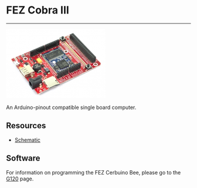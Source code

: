 # FEZ Cobra III
---
![FEZ Cobra III](images/fez_cobra_iii.jpg) 

An Arduino-pinout compatible single board computer.

## Resources

* [Schematic](http://files.ghielectronics.com/downloads/Schematics/FEZ/FEZ%20Cobra%20III%20Schematic.pdf)


## Software

For information on programming the FEZ Cerbuino Bee, please go to the [G120](../../../hardware/scm/g120.md) page.